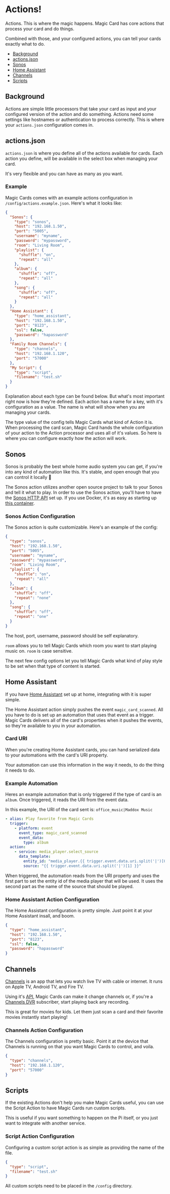 # Actions!

Actions. This is where the magic happens. Magic Card has core actions that process your card and do things.

Combined with those, and your configured actions, you can tell your cards exactly what to do.

* [Background](#background)
* [actions.json](#actionsjson)
* [Sonos](#sonos)
* [Home Assistant](#home-assistant)
* [Channels](#channels)
* [Scripts](#scripts)

## Background

Actions are simple little processors that take your card as input and your configured version of the action and do something. Actions need some settings like hostnames or authentication to process correctly. This is where your `actions.json` configuration comes in.

## actions.json

`actions.json` is where you define all of the actions available for cards. Each action you define, will be available in the select box when managing your card.

It's very flexible and you can have as many as you want.

### Example

Magic Cards comes with an example actions configuration in `/config/actions.example.json`. Here's what it looks like:

```json
{
  "Sonos": {
    "type": "sonos",
    "host": "192.168.1.50",
    "port": "5005",
    "username": "myname",
    "password": "mypassword",
    "room": "Living Room",
    "playlist": {
      "shuffle": "on",
      "repeat": "all"
    },
    "album": {
      "shuffle": "off",
      "repeat": "all"
    },
    "song": {
      "shuffle": "off",
      "repeat": "all"
    }
  },
  "Home Assistant": {
    "type": "home_assistant",
    "host": "192.168.1.50",
    "port": "8123",
    "ssl": false,
    "password": "hapassword"
  },
  "Family Room Channels": {
    "type": "channels",
    "host": "192.168.1.120",
    "port": "57000"
  },
  "My Script": {
    "type": "script",
    "filename": "test.sh"
  }
}
```

Explanation about each type can be found below. But what's most important right now is how they're defined. Each action has a name for a key, with it's configuration as a value. The name is what will show when you are managing your cards.

The type value of the config tells Magic Cards what kind of Action it is. When processing the card scan, Magic Card hands the whole configuration of your action to the Action processor and uses all of it's values. So here is where you can configure exactly how the action will work.

## Sonos

Sonos is probably the best whole home audio system you can get, if you're into any kind of automation like this. It's stable, and open enough that you can control it locally :metal:

The Sonos action utilizes another open source project to talk to your Sonos and tell it what to play. In order to use the Sonos action, you'll have to have the [Sonos HTTP API](https://github.com/jishi/node-sonos-http-api) set up. If you use Docker, it's as easy as starting up [this container](https://hub.docker.com/r/chrisns/docker-node-sonos-http-api/).

### Sonos Action Configuration

The Sonos action is quite customizable. Here's an example of the config:

```json
{
  "type": "sonos",
  "host": "192.168.1.50",
  "port": "5005",
  "username": "myname",
  "password": "mypassword",
  "room": "Living Room",
  "playlist": {
    "shuffle": "on",
    "repeat": "all"
  },
  "album": {
    "shuffle": "off",
    "repeat": "none"
  },
  "song": {
    "shuffle": "off",
    "repeat": "one"
  }
}
```

The host, port, username, password should be self explanatory.

`room` allows you to tell Magic Cards which room you want to start playing music on. `room` is case sensitive.

The next few config options let you tell Magic Cards what kind of play style to be set when that type of content is started.

## Home Assistant

If you have [Home Assistant](https://home-assistant.io) set up at home, integrating with it is super simple.

The Home Assistant action simply pushes the event `magic_card_scanned`. All you have to do is set up an automation that uses that event as a trigger. Magic Cards delivers all of the card's properties when it pushes the events, so they're available to you in your automation.

### Card URI

When you're creating Home Assistant cards, you can hand serialized data to your automations with the card's URI property.

Your automation can use this information in the way it needs, to do the thing it needs to do.

### Example Automation

Heres an example automation that is only triggered if the type of card is an `album`. Once triggered, it reads the URI from the event data.

In this example, the URI of the card sent is: `office_music|Maddox Music`

```yaml
- alias: Play favorite from Magic Cards
  trigger:
    - platform: event
      event_type: magic_card_scanned
      event_data:
        type: album
  action:
    - service: media_player.select_source
      data_template:
        entity_id: "media_player.{{ trigger.event.data.uri.split('|')[0] }}"
        source: "{{ trigger.event.data.uri.split('|')[1] }}"
```

When triggered, the automation reads from the URI property and uses the first part to set the entity id of the media player that will be used. It uses the second part as the name of the source that should be played.

### Home Assistant Action Configuration

The Home Assistant configuration is pretty simple. Just point it at your Home Assistant insall, and boom.

```json
{
  "type": "home_assistant",
  "host": "192.168.1.50",
  "port": "8123",
  "ssl": false,
  "password": "hapassword"
}
```

## Channels

[Channels](https://getchannels.com) is an app that lets you watch live TV with cable or internet. It runs on Apple TV, Android TV, and Fire TV.

Using it's [API](https://getchannels.com/api), Magic Cards can make it change channels or, if you're a [Channels DVR](https://getchannels.com/dvr) subscriber, start playing back any recording.

This is great for movies for kids. Let them just scan a card and their favorite movies instantly start playing!

### Channels Action Configuration

The Channels configuration is pretty basic. Point it at the device that Channels is running on that you want Magic Cards to control, and voila.

```json
{
  "type": "channels",
  "host": "192.168.1.120",
  "port": "57000"
}
```

## Scripts

If the existing Actions don't help you make Magic Cards useful, you can use the Script Action to have Magic Cards run custom scripts.

This is useful if you want something to happen on the Pi itself, or you just want to integrate with another service.

### Script Action Configuration

Configuring a custom script action is as simple as providing the name of the file.

```json
{
  "type": "script",
  "filename": "test.sh"
}
```

All custom scripts need to be placed in the `/config` directory.
